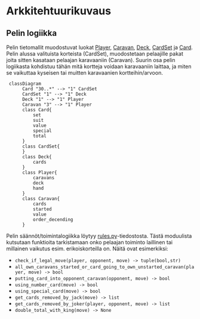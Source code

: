 # Arkkitehtuurikuvaus

## Pelin logiikka

Pelin tietomallit muodostuvat luokat [Player](https://github.com/Wincewind/ot-harjoitustyo/blob/master/caravan/src/entities/player.py), [Caravan](https://github.com/Wincewind/ot-harjoitustyo/blob/master/caravan/src/entities/caravan.py), [Deck](https://github.com/Wincewind/ot-harjoitustyo/blob/master/caravan/src/entities/deck.py), [CardSet](https://github.com/Wincewind/ot-harjoitustyo/blob/master/caravan/src/entities/cardset.py) ja [Card](https://github.com/Wincewind/ot-harjoitustyo/blob/master/caravan/src/entities/card.py). Pelin alussa valituista korteista (CardSet), muodostetaan pelaajille pakat joita sitten kasataan pelaajan karavaaniin (Caravan). Suurin osa pelin logiikasta kohdistuu tähän mitä kortteja voidaan karavaaniin laittaa, ja miten se vaikuttaa kyseisen tai muitten karavaanien kortteihin/arvoon.

```mermaid
 classDiagram
      Card "30..*" --> "1" CardSet
      CardSet "1" --> "1" Deck
      Deck "1" --> "1" Player
      Caravan "3" --> "1" Player
      class Card{
          set
          suit
          value
          special
          total
      }
      class CardSet{
      }
      class Deck{
          cards
      }
      class Player{
          caravans
          deck
          hand
      }
      class Caravan{
          cards
          started
          value
          order_decending
      }
```

Pelin säännöt/toimintalogiikka löytyy [rules.py](https://github.com/Wincewind/ot-harjoitustyo/blob/master/caravan/src/rules.py)-tiedostosta. Tästä moduulista kutsutaan funktioita tarkistamaan onko pelaajan toiminto laillinen tai millainen vaikutus esim. erikoiskorteilla on. Näitä ovat esimerkiksi:
- `check_if_legal_move(player, opponent, move) -> tuple(bool,str)`
- `all_own_caravans_started_or_card_going_to_own_unstarted_caravan(player, move) -> bool`
- `putting_card_into_opponent_caravan(opponent, move) -> bool`
- `using_number_card(move) -> bool`
- `using_special_card(move) -> bool`
- `get_cards_removed_by_jack(move) -> list`
- `get_cards_removed_by_joker(player, opponent, move) -> list`
- `double_total_with_king(move) -> None`
